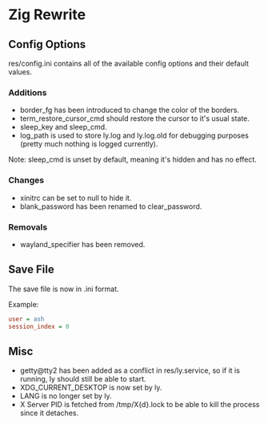 # Zig Rewrite

## Config Options

res/config.ini contains all of the available config options and their default values.

### Additions

+ border\_fg has been introduced to change the color of the borders.
+ term\_restore\_cursor\_cmd should restore the cursor to it's usual state.
+ sleep\_key and sleep\_cmd.
+ log\_path is used to store ly.log and ly.log.old for debugging purposes (pretty much nothing is logged currently).

Note: sleep\_cmd is unset by default, meaning it's hidden and has no effect. 

### Changes

+ xinitrc can be set to null to hide it.
+ blank\_password has been renamed to clear\_password.

### Removals

+ wayland\_specifier has been removed.

## Save File

The save file is now in .ini format.

Example:

```ini
user = ash
session_index = 0
```

## Misc

+ getty@tty2 has been added as a conflict in res/ly.service, so if it is running, ly should still be able to start.
+ XDG\_CURRENT\_DESKTOP is now set by ly.
+ LANG is no longer set by ly.
+ X Server PID is fetched from /tmp/X{d}.lock to be able to kill the process since it detaches.

